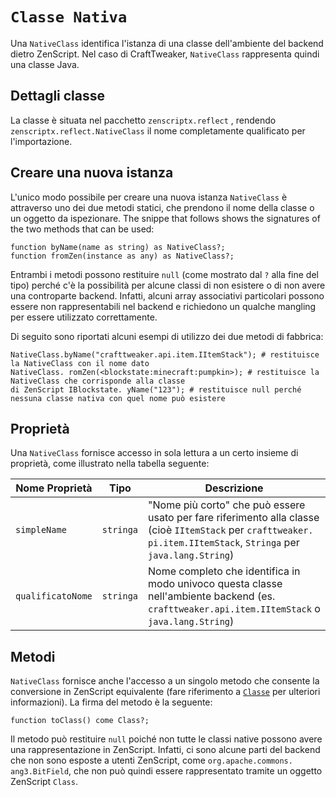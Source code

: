 # `Classe Nativa`

Una `NativeClass` identifica l'istanza di una classe dell'ambiente del backend dietro ZenScript. Nel caso di CraftTweaker, `NativeClass` rappresenta quindi una classe Java.

## Dettagli classe
La classe è situata nel pacchetto `zenscriptx.reflect` , rendendo `zenscriptx.reflect.NativeClass` il nome completamente qualificato per l'importazione.

## Creare una nuova istanza
L'unico modo possibile per creare una nuova istanza `NativeClass` è attraverso uno dei due metodi statici, che prendono il nome della classe o un oggetto da ispezionare. The snippe that follows shows the signatures of the two methods that can be used:

```zenscript
function byName(name as string) as NativeClass?;
function fromZen(instance as any) as NativeClass?;
```

Entrambi i metodi possono restituire `null` (come mostrato dal `?` alla fine del tipo) perché c'è la possibilità per alcune classi di non esistere o di non avere una controparte backend. Infatti, alcuni array associativi particolari possono essere non rappresentabili nel backend e richiedono un qualche mangling per essere utilizzato correttamente.

Di seguito sono riportati alcuni esempi di utilizzo dei due metodi di fabbrica:

```zenscript
NativeClass.byName("crafttweaker.api.item.IItemStack"); # restituisce la NativeClass con il nome dato
NativeClass. romZen(<blockstate:minecraft:pumpkin>); # restituisce la NativeClass che corrisponde alla classe
di ZenScript IBlockstate. yName("123"); # restituisce null perché nessuna classe nativa con quel nome può esistere
```

## Proprietà
Una `NativeClass` fornisce accesso in sola lettura a un certo insieme di proprietà, come illustrato nella tabella seguente:

| Nome Proprietà    | Tipo      | Descrizione                                                                                                                                                         |
| ----------------- | --------- | ------------------------------------------------------------------------------------------------------------------------------------------------------------------- |
| `simpleName`      | `stringa` | "Nome più corto" che può essere usato per fare riferimento alla classe (cioè `IItemStack` per `crafttweaker. pi.item.IItemStack`, `Stringa` per `java.lang.String`) |
| `qualificatoNome` | `stringa` | Nome completo che identifica in modo univoco questa classe nell'ambiente backend (es. `crafttweaker.api.item.IItemStack` o `java.lang.String`)                      |

## Metodi
`NativeClass` fornisce anche l'accesso a un singolo metodo che consente la conversione in ZenScript equivalente (fare riferimento a [`Classe`](/Mods/Boson/Reflection/Class/) per ulteriori informazioni). La firma del metodo è la seguente:

```zenscript
function toClass() come Class?;
```

Il metodo può restituire `null` poiché non tutte le classi native possono avere una rappresentazione in ZenScript. Infatti, ci sono alcune parti del backend che non sono esposte a utenti ZenScript, come `org.apache.commons. ang3.BitField`, che non può quindi essere rappresentato tramite un oggetto ZenScript `Class`.

